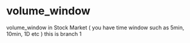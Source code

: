 # volume_window
volume_window in Stock Market ( you have time window such as 5min, 10min, 1D etc )
this is branch 1